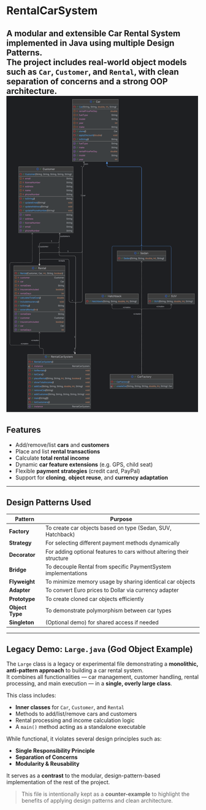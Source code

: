# RentalCarSystem

A modular and extensible **Car Rental System** implemented in Java using **multiple Design Patterns**.  
The project includes real-world object models such as `Car`, `Customer`, and `Rental`, with clean separation of concerns and a strong OOP architecture.
<img src="RentalCarSystem.png" alt="Class Diagram" width="500"/>
---

## Features

- Add/remove/list **cars** and **customers**
- Place and list **rental transactions**
- Calculate **total rental income**
- Dynamic **car feature extensions** (e.g. GPS, child seat)
- Flexible **payment strategies** (credit card, PayPal)
- Support for **cloning**, **object reuse**, and **currency adaptation**

---

## Design Patterns Used

| Pattern        | Purpose |
|----------------|---------|
| **Factory**    | To create car objects based on type (Sedan, SUV, Hatchback) |
| **Strategy**   | For selecting different payment methods dynamically |
| **Decorator**  | For adding optional features to cars without altering their structure |
| **Bridge**     | To decouple Rental from specific PaymentSystem implementations |
| **Flyweight**  | To minimize memory usage by sharing identical car objects |
| **Adapter**    | To convert Euro prices to Dollar via currency adapter |
| **Prototype**  | To create cloned car objects efficiently |
| **Object Type**| To demonstrate polymorphism between car types |
| **Singleton**  | (Optional demo) for shared access if needed |

---

## Legacy Demo: `Large.java` (God Object Example)

The `Large` class is a legacy or experimental file demonstrating a **monolithic, anti-pattern approach** to building a car rental system.  
It combines all functionalities — car management, customer handling, rental processing, and main execution — in a **single, overly large class**.

This class includes:
- **Inner classes** for `Car`, `Customer`, and `Rental`
- Methods to add/list/remove cars and customers
- Rental processing and income calculation logic
- A `main()` method acting as a standalone executable

While functional, it violates several design principles such as:
- **Single Responsibility Principle**
- **Separation of Concerns**
- **Modularity & Reusability**

It serves as a **contrast** to the modular, design-pattern-based implementation of the rest of the project.

> This file is intentionally kept as a **counter-example** to highlight the benefits of applying design patterns and clean architecture.
